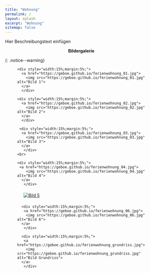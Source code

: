 ```yaml
---
title: "Wohnung"
permalink: /
layout: splash
excerpt: "Wohnung"
sitemap: false
---
```

<style>
 td {
    vertical-align: middle;
}
</style>
Hier Beschreibungstext einfügen

<div style="text-align: center">
<p style="font-weight:bold">Bildergalerie</p>
</div>
{: .notice--warning}


<figure class="third">
  
    <div style="width:15%;margin:5%;">
      <a href="https://geboe.github.io/ferienwohnung_01.jpg">
        <img src="https://geboe.github.io/ferienwohnung_01.jpg" alt="Bild 1">
      </a>
      </div> 
    
    <div style="width:15%;margin:5%;">
      <a href="https://geboe.github.io/ferienwohnung_02.jpg">
        <img src="https://geboe.github.io/ferienwohnung_02.jpg" alt="Bild 2">
      </a>
      </div>
      
     <div style="width:15%;margin:5%;"> 
      <a href="https://geboe.github.io/ferienwohnung_03.jpg">
        <img src="https://geboe.github.io/ferienwohnung_03.jpg" alt="Bild 3">
      </a>
       </div>
    <br>
    
    <div style="width:15%;margin:5%;">
     <a href="https://geboe.github.io/ferienwohnung_04.jpg">
        <img src="https://geboe.github.io/ferienwohnung_04.jpg" alt="Bild 4">
      </a>
       </div>
  
  <div style="width:15%;margin:5%;">
    <a href="https://geboe.github.io/ferienwohnung_05.jpg">
        <img src="https://geboe.github.io/ferienwohnung_05.jpg" alt="Bild 5">
      </a>
       </div>
      
      <div style="width:15%;margin:5%;">
       <a href="https://geboe.github.io/ferienwohnung_06.jpg">
        <img src="https://geboe.github.io/ferienwohnung_06.jpg" alt="Bild 6">
      </a>
       </div>
      
      <div style="width:15%;margin:5%;">
       <a href="https://geboe.github.io/ferienwohnung_grundriss.jpg">
        <img src="https://geboe.github.io/ferienwohnung_grundriss.jpg" alt="Bild Grundriss">
      </a>
       </div>
  
</figure>
